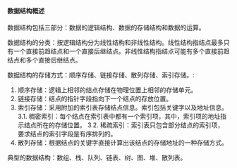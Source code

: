 #### 数据结构概述
数据结构包括三部分：数据的逻辑结构、数据的存储结构和数据的运算。

数据结构的分类：按逻辑结构分为线性结构和非线性结构。线性结构指结点最多只有一个直接前趋结点和一个直接后继结点。非线性结构指结点可能有多个直接前趋结点和多个直接后继结点。

数据结构的存储方式：顺序存储、链接存储、散列存储、索引存储。:
1. 顺序存储：逻辑上相邻的结点存储在物理位置上相邻的存储单元。
2. 链接存储：结点的指针字段指向下一个结点的存放位置。
3. 索引存储：采用附加的索引表存储结点信息。索引包括关键字以及地址信息。
3.1. 稠密索引：每个结点在索引表中都有一个索引项，其中，索引项的地址指示结点所在的存储位置。
3.2. 稀疏索引：索引表只包含部分结点的索引项，要求结点的索引字段是有序排列的。
4. 散列存储：根据结点的关键字直接计算出该结点的存储地址的一种存储方式。

典型的数据结构：数组、栈、队列、链表、树、图、堆、散列表。
